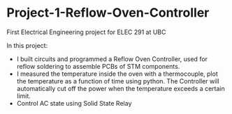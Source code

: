 # Project-1-Reflow-Oven-Controller

First Electrical Engineering project for ELEC 291 at UBC

In this project:
- I built circuits and programmed a Reflow Oven Controller, used for reflow soldering to assemble PCBs of STM components.
- I measured the temperature inside the oven with a thermocouple, plot the temperature as a function of time using python. The Controller will automatically cut off the power when the temperature exceeds a certain limit.
- Control AC state using Solid State Relay 
